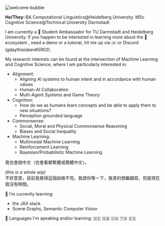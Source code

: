 ![welcome-bubble](https://user-images.githubusercontent.com/38283585/130285518-4667d2ea-a22c-4b9c-b808-37d2fe439a39.png)

**He/They**::BA Computational Linguistics@Heidelberg University. MSc Cognitive Science@Technical University Darmstadt

I am currently a 🤗 Student Ambassador for TU Darmstadt and Heidelberg University. If you happen to be interested in learning more about the 🤗 ecosystem , need a demo or a tutorial, hit me up via ✉️ or Discord (gdaythisisben#5902).

My research interests can be found at the intersection of Machine Learning and Cognitive Science, where I am particularly interested in:

- Alignment:
  - Aligning AI systems to human intent and in accordance with human values
  - Human-AI Collaboration
  - Multi-Agent Systems and Game Theory
- Cognition:
  - How do we as humans learn concepts and be able to apply them to new situations?
  - Perception grounded language
- Commonsense:
  - Social, Moral and Physical Commonsense Reasoning
  - Biases and Social Inequality
- Machine Learning:
  - Multimodal Machine Learning
  - Reinforcement Learning
  - Bayesian/Probabilistic Machine Learning

我也會說中文（也會看都繁體或簡體中文）。

_(this is a whole wip)_  
不好意思，目前我覺得這個段做不完。我請你等一下，我真的想繼續寫，但是現在我沒有時間。

🌱 I’m currently learning:
- the JAX stack
- Scene Graphs, Semantic Computer Vision

💬 Languages I'm speaking and/or learning: 🇩🇪 🇬🇧 🇨🇳 🇹🇼 🇪🇸

<!--
**benjaminbeilharz/benjaminbeilharz** is a ✨ _special_ ✨ repository because its `README.md` (this file) appears on your GitHub profile.

Here are some ideas to get you started:



- 👯 I’m looking to collaborate on ...
- 🤔 I’m looking for help with ...
- 💬 Ask me about ...
- 📫 How to reach me: ...

- ⚡ Fun fact: ...
-->

